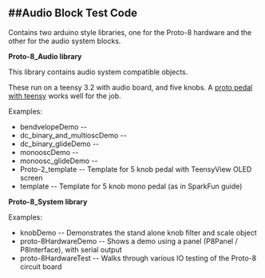 ##Audio Block Test Code
-------

Contains two arduino style libraries, one for the Proto-8 hardware and the other for the audio system blocks.

**Proto-8_Audio library**

This library contains audio system compatible objects.

These run on a teensy 3.2 with audio board, and five knobs.  A [proto pedal with teensy](https://learn.sparkfun.com/tutorials/proto-pedal-example-programmable-digital-pedal) works well for the job.

Examples:

* bendvelopeDemo -- 
* dc_binary_and_multioscDemo -- 
* dc_binary_glideDemo -- 
* monooscDemo -- 
* monoosc_glideDemo -- 
* Proto-2_template -- Template for 5 knob pedal with TeensyView OLED screen
* template -- Template for 5 knob mono pedal (as in SparkFun guide)

**Proto-8_System library**

Examples:

* knobDemo -- Demonstrates the stand alone knob filter and scale object
* proto-8HardwareDemo -- Shows a demo using a panel (P8Panel / P8Interface), with serial output
* proto-8HardwareTest -- Walks through various IO testing of the Proto-8 circuit board